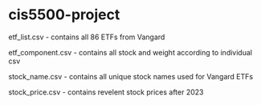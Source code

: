 ﻿# cis5500-project
 
etf_list.csv - contains all 86 ETFs from Vangard

etf_component.csv - contains all stock and weight according to individual csv

stock_name.csv - contains all unique stock names used for Vangard ETFs

stock_price.csv - contains revelent stock prices after 2023
